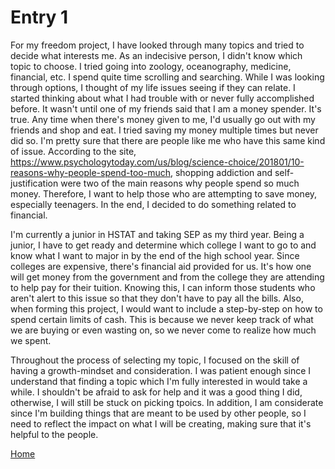 # Entry 1

   For my freedom project, I have looked through many topics and tried to decide what interests me. As an indecisive person, I didn't know which topic to choose. I tried going into zoology, oceanography, medicine, financial, etc. I spend quite time scrolling and searching. While I was looking through options, I thought of my life issues seeing if they can relate. I started thinking about what I had trouble with or never fully accomplished before. It wasn't until one of my friends said that I am a money spender. It's true. Any time when there's money given to me, I'd usually go out with my friends and shop and eat. I tried saving my money multiple times but never did so. I'm pretty sure that there are people like me who have this same kind of issue. According to the site, https://www.psychologytoday.com/us/blog/science-choice/201801/10-reasons-why-people-spend-too-much, shopping addiction and self-justification were two of the main reasons why people spend so much money. Therefore, I want to help those who are attempting to save money, especially teenagers. In the end, I decided to do something related to financial. 
   
   I'm currently a junior in HSTAT and taking SEP as my third year. Being a junior, I have to get ready and determine which college I want to go to and know what I want to major in by the end of the high school year.  Since colleges are expensive, there's financial aid provided for us. It's how one will get money from the government and from the college they are attending to help pay for their tuition. Knowing this, I can inform those students who aren't alert to this issue so that they don't have to pay all the bills. Also, when forming this project, I would want to include a step-by-step on how to spend certain limits of cash. This is because we never keep track of what we are buying or even wasting on, so we never come to realize how much we spent.  
   
   Throughout the process of selecting my topic, I focused on the skill of having a growth-mindset and consideration. I was patient enough since I understand that finding a topic which I'm fully interested in would take a while. I shouldn't be afraid to ask for help and it was a good thing I did, otherwise, I will still be stuck on picking tpoics. In addition, I am considerate since I'm building things that are meant to be used by other people, so I need to reflect the impact on what I will be creating, making sure that it's helpful to the people. 

[Home](../README.md)
